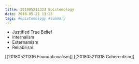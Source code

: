 ```yaml
---
title: 201805211323 Epistemology
date: 2018-05-21 13:23
tags: #epistemology #summary
---
```


+ Justified True Belief
+ Internalism
+ Externamism
+ Reliabilism

[[201805211316 Foundationalism]]
[[201805211318 Coherentism]]
